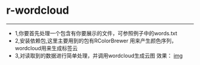 # r-wordcloud
---
* 1,你要首先处理一个包含有你要展示的文件，可参照例子中的words.txt
* 2,安装依赖包,这里主要用到的包有RColorBrewer 用来产生颜色序列，wordcloud用来生成标签云
* 3,对读取到的数据进行简单处理，并调用wordcloud生成云图
效果：
[img](./wordcloud.png)
